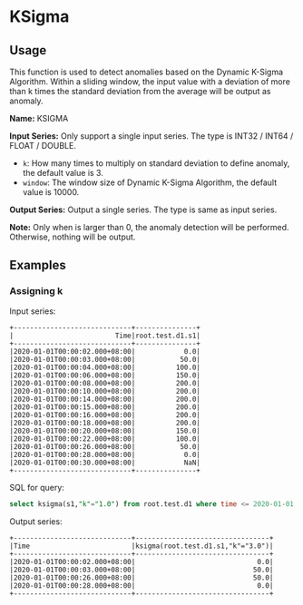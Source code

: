 # KSigma

## Usage

This function is used to detect anomalies based on the Dynamic K-Sigma Algorithm.
Within a sliding window, the input value with a deviation of more than k times the standard deviation from the average will be output as anomaly.

**Name:** KSIGMA

**Input Series:** Only support a single input series. The type is INT32 / INT64 / FLOAT / DOUBLE.

+ `k`: How many times to multiply on standard deviation to define anomaly, the default value is 3.
+ `window`: The window size of Dynamic K-Sigma Algorithm, the default value is 10000. 

**Output Series:** Output a single series. The type is same as input series.

**Note:** Only when is larger than 0, the anomaly detection will be performed. Otherwise, nothing will be output.

## Examples

### Assigning k

Input series:

```
+-----------------------------+---------------+
|                         Time|root.test.d1.s1|
+-----------------------------+---------------+
|2020-01-01T00:00:02.000+08:00|            0.0|
|2020-01-01T00:00:03.000+08:00|           50.0|
|2020-01-01T00:00:04.000+08:00|          100.0|
|2020-01-01T00:00:06.000+08:00|          150.0|
|2020-01-01T00:00:08.000+08:00|          200.0|
|2020-01-01T00:00:10.000+08:00|          200.0|
|2020-01-01T00:00:14.000+08:00|          200.0|
|2020-01-01T00:00:15.000+08:00|          200.0|
|2020-01-01T00:00:16.000+08:00|          200.0|
|2020-01-01T00:00:18.000+08:00|          200.0|
|2020-01-01T00:00:20.000+08:00|          150.0|
|2020-01-01T00:00:22.000+08:00|          100.0|
|2020-01-01T00:00:26.000+08:00|           50.0|
|2020-01-01T00:00:28.000+08:00|            0.0|
|2020-01-01T00:00:30.000+08:00|            NaN|
+-----------------------------+---------------+
```

SQL for query: 

```sql
select ksigma(s1,"k"="1.0") from root.test.d1 where time <= 2020-01-01 00:00:30
```

Output series:

```
+-----------------------------+---------------------------------+
|Time                         |ksigma(root.test.d1.s1,"k"="3.0")|
+-----------------------------+---------------------------------+
|2020-01-01T00:00:02.000+08:00|                              0.0|
|2020-01-01T00:00:03.000+08:00|                             50.0|
|2020-01-01T00:00:26.000+08:00|                             50.0|
|2020-01-01T00:00:28.000+08:00|                              0.0|
+-----------------------------+---------------------------------+
```

